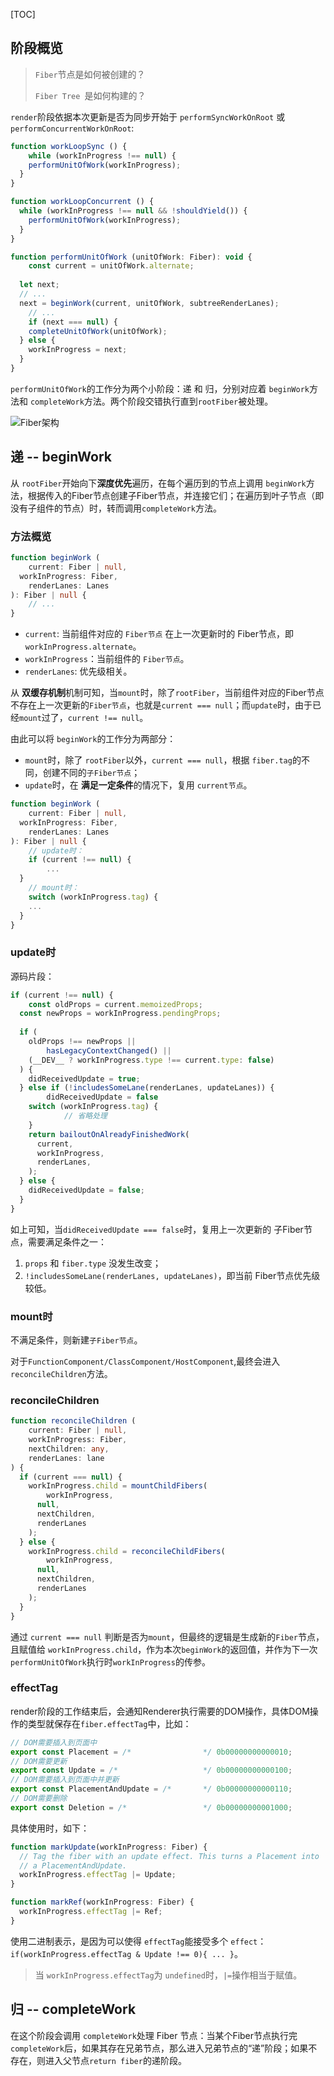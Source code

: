 [TOC]

## 阶段概览

> `Fiber`节点是如何被创建的？
>
> `Fiber Tree `是如何构建的？

`render`阶段依据本次更新是否为同步开始于 `performSyncWorkOnRoot` 或 `performConcurrentWorkOnRoot`:

```javascript
function workLoopSync () {
	while (workInProgress !== null) {
    performUnitOfWork(workInProgress);
  }
}

function workLoopConcurrent () {
  while (workInProgress !== null && !shouldYield()) {
    performUnitOfWork(workInProgress);
  }
}

function performUnitOfWork (unitOfWork: Fiber): void {
	const current = unitOfWork.alternate;
  
  let next;
  // ...
  next = beginWork(current, unitOfWork, subtreeRenderLanes);
	// ...
	if (next === null) {
    completeUnitOfWork(unitOfWork);
  } else {
    workInProgress = next;
  }
}
```

`performUnitOfWork`的工作分为两个小阶段：递 和 归，分别对应着 `beginWork`方法和 `completeWork`方法。两个阶段交错执行直到`rootFiber`被处理。

![Fiber架构](../../../../images/fiber.png)



## 递 -- beginWork

从 `rootFiber`开始向下**深度优先**遍历，在每个遍历到的节点上调用 `beginWork`方法，根据传入的Fiber节点创建子Fiber节点，并连接它们；在遍历到叶子节点（即没有子组件的节点）时，转而调用`completeWork`方法。

### 方法概览

```ts
function beginWork (
	current: Fiber | null,
  workInProgress: Fiber,
	renderLanes: Lanes
): Fiber | null {
	// ...
}
```

* `current`: 当前组件对应的 `Fiber节点` 在上一次更新时的 Fiber节点，即 `workInProgress.alternate`。
* `workInProgress`：当前组件的 `Fiber节点`。
* `renderLanes`: 优先级相关。

从 **双缓存机制**机制可知，当`mount`时，除了`rootFiber`，当前组件对应的Fiber节点不存在上一次更新的`Fiber节点`，也就是`current === null`；而`update`时，由于已经`mount`过了，`current !== null`。

由此可以将 `beginWork`的工作分为两部分：

* `mount`时，除了 `rootFiber`以外，`current === null`，根据 `fiber.tag`的不同，创建不同的`子Fiber节点`；
* `update`时，在 **满足一定条件**的情况下，复用 `current节点`。

```ts
function beginWork (
	current: Fiber | null,
  workInProgress: Fiber,
	renderLanes: Lanes
): Fiber | null {
	// update时：
	if (current !== null) {
		...
  }
	// mount时：
	switch (workInProgress.tag) {
  	...
  }
}
```

### update时

源码片段：

```ts
if (current !== null) {
	const oldProps = current.memoizedProps;
  const newProps = workInProgress.pendingProps;
  
  if (
  	oldProps !== newProps ||
		hasLegacyContextChanged() ||
    (__DEV__ ? workInProgress.type !== current.type: false)
  ) {
    didReceivedUpdate = true;
  } else if (!includesSomeLane(renderLanes, updateLanes)) {
		didReceivedUpdate = false
    switch (workInProgress.tag) {
			// 省略处理
    }
    return bailoutOnAlreadyFinishedWork(
      current,
      workInProgress,
      renderLanes,
    );
  } else {
    didReceivedUpdate = false;
  }
}
```

如上可知，当`didReceivedUpdate === false`时，复用上一次更新的 子Fiber节点，需要满足条件之一：

1. `props` 和 `fiber.type` 没发生改变；
2. `!includesSomeLane(renderLanes, updateLanes)`，即当前 Fiber节点优先级较低。

### mount时

不满足条件，则新建`子Fiber节点`。

对于`FunctionComponent/ClassComponent/HostComponent`,最终会进入`reconcileChildren`方法。



### reconcileChildren

```ts
function reconcileChildren (
	current: Fiber | null,
	workInProgress: Fiber,
	nextChildren: any,
	renderLanes: lane
) {
  if (current === null) {
    workInProgress.child = mountChildFibers(
    	workInProgress,
      null,
      nextChildren,
      renderLanes
    );
  } else {
    workInProgress.child = reconcileChildFibers(
    	workInProgress,
      null,
      nextChildren,
      renderLanes
    );
  }
}
```

通过 `current === null` 判断是否为`mount`，但最终的逻辑是生成新的`Fiber`节点，且赋值给 `workInProgress.child`，作为本次`beginWork`的返回值，并作为下一次 `performUnitOfWork`执行时`workInProgress`的传参。



### effectTag

render阶段的工作结束后，会通知Renderer执行需要的DOM操作，具体DOM操作的类型就保存在`fiber.effectTag`中，比如：

```ts
// DOM需要插入到页面中
export const Placement = /*                */ 0b00000000000010;
// DOM需要更新
export const Update = /*                   */ 0b00000000000100;
// DOM需要插入到页面中并更新
export const PlacementAndUpdate = /*       */ 0b00000000000110;
// DOM需要删除
export const Deletion = /*                 */ 0b00000000001000;
```

具体使用时，如下：

```ts
function markUpdate(workInProgress: Fiber) {
  // Tag the fiber with an update effect. This turns a Placement into
  // a PlacementAndUpdate.
  workInProgress.effectTag |= Update;
}

function markRef(workInProgress: Fiber) {
  workInProgress.effectTag |= Ref;
}
```

使用二进制表示，是因为可以使得 `effectTag`能接受多个 `effect`：`if(workInProgress.effectTag & Update !== 0){ ... }`。

> 当 `workInProgress.effectTag`为 `undefined`时，`|=`操作相当于赋值。



## 归 -- completeWork

在这个阶段会调用 `completeWork`处理 Fiber 节点：当某个Fiber节点执行完`completeWork`后，如果其存在兄弟节点，那么进入兄弟节点的“递”阶段；如果不存在，则进入父节点`return fiber`的递阶段。

